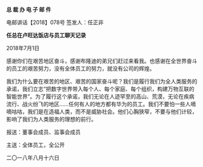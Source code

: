 **总 裁 办 电 子 邮 件**

 

电邮讲话【2018】078号           签发人：任正非

**任总在卢旺达饭店与员工聊天记录**

2018年7月1日

感谢你们在艰苦地区奋斗，感谢布隆迪的弟兄们赶过来看我。也感谢在全世界奋斗的员工的艰苦努力，没有全体员工的努力，就没有公司的辉煌。

我们为什么要在艰苦的地区、艰苦的国家奋斗呢？我们是履行我们为全人类服务的承诺，我们立志“把数字世界带入每个人、每个家庭、每个组织，构建万物互联的智能世界”。为了履行这个承诺，我们无论在人迹罕至的高山、荒漠，无论在疾病流行、战火纷飞的地区……任何有人的地方都有华为的员工。我们不要怕一些人嘀嘀咕咕，我们是在造福人类，而不是威胁社会。他们心胸狭窄，不要与他们计较，影响了我们为人类服务的理想的前行。

 





报送：董事会成员、监事会成员

主送：全体员工，全公开

二〇一八年八月十六日